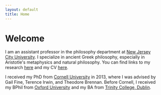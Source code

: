 ```yaml
---
layout: default
title: Home
---
```


# Welcome 

I am an assistant professor in the philosophy department at [New Jersey City University](http://www.njcu.edu). I specialize in  ancient Greek philosophy, especially in Aristotle's metaphysics and natural philosophy. You can find links to my research [here](research) and my CV [here](CV.pdf). 

I received my PhD from [Cornell University](http://philosophy.cornell.edu) in 2013, where I was advised by Gail Fine, Terence Irwin, and Theodore Brennan. Before Cornell, I received my BPhil from [Oxford University](https://www.philosophy.ox.ac.uk/home) and my BA from [Trinity College, Dublin](https://www.tcd.ie/Philosophy/). 













